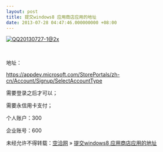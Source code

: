 ```yaml
---
layout: post
title: 提交windows8 应用商店应用的地址
date: 2013-07-28 04:47:46.000000000 +08:00
---
```


[![QQ20130727-1@2x](http://www.kongqia.com/wp-content/uploads/2013/07/QQ20130727-1@2x-300x229.png)](http://www.kongqia.com/wp-content/uploads/2013/07/QQ20130727-1@2x.png)

 

地址：

https://appdev.microsoft.com/StorePortals/zh-cn/Account/Signup/SelectAccountType

需要登录之后才可以；

需要永信用卡支付；

个人账户：300

企业账号：600

未经允许不得转载：[空洽网](http://kongqia.com) » [提交windows8 应用商店应用的地址](http://kongqia.com/16817.html)


